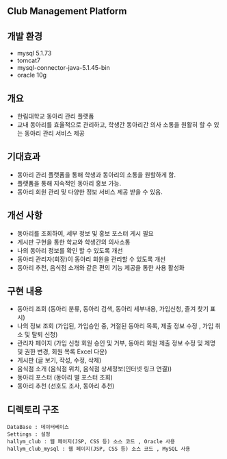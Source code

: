## Club Management Platform

## 개발 환경
- mysql 5.1.73
- tomcat7
- mysql-connector-java-5.1.45-bin
- oracle 10g

## 개요
- 한림대학교 동아리 관리 플랫폼
- 교내 동아리를 효율적으로 관리하고, 학생간 동아리간 의사 소통을 원활히 할 수 있는 동아리 관리 서비스 제공

## 기대효과
- 동아리 관리 플랫폼을 통해 학생과 동아리의 소통을 원할하게 함.
- 플랫폼을 통해 지속적인 동아리 홍보 가능.
- 동아리 회원 관리 및 다양한 정보 서비스 제공 받을 수 있음. 

## 개선 사항
- 동아리를 조회하여, 세부 정보 및 홍보 포스터 게시 필요
- 게시판 구현을 통한 학교와 학생간의 의사소통
- 나의 동아리 정보를 확인 할 수 있도록 개선
- 동아리 관리자(회장)이 동아리 회원을 관리할 수 있도록 개선
- 동아리 추천, 음식점 소개와 같은 편의 기능 제공을 통한 사용 활성화

## 구현 내용
- 동아리 조회 (동아리 분류, 동아리 검색, 동아리 세부내용, 가입신청, 즐겨 찾기 표시)
- 나의 정보 조회 (가입된, 가입승인 중, 거절된 동아리 목록, 제출 정보 수정 , 가입 취소 및 탈퇴 신청)
- 관리자 페이지 (가입 신청 회원 승인 및 거부, 동아리 회원 제출 정보 수정 및 제명 및 권한 변경, 회원 목록 Excel 다운)
- 게시판 (글 보기, 작성, 수정, 삭제)
- 음식점 소개 (음식점 위치, 음식점 상세정보(인터넷 링크 연결))
- 동아리 포스터 (동아리 별 포스터 조회)
- 동아리 추천 (선호도 조사, 동아리 추천)

## 디렉토리 구조
```
DataBase : 데이터베이스 
Settings : 설정
hallym_club : 웹 페이지(JSP, CSS 등) 소스 코드 , Oracle 사용
hallym_club_mysql : 웹 페이지(JSP, CSS 등) 소스 코드 , MySQL 사용
```
